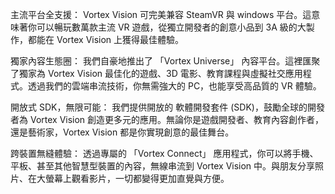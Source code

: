 主流平台全支援： Vortex Vision 可完美兼容 SteamVR 與 windows 平台。這意味著你可以暢玩數萬款主流 VR 遊戲，從獨立開發者的創意小品到 3A 級的大製作，都能在 Vortex Vision 上獲得最佳體驗。

獨家內容生態圈： 我們自豪地推出了 「Vortex Universe」 內容平台。這裡匯聚了獨家為 Vortex Vision 最佳化的遊戲、3D 電影、教育課程與虛擬社交應用程式。透過我們的雲端串流技術，你無需強大的 PC，也能享受高品質的 VR 體驗。

開放式 SDK，無限可能： 我們提供開放的 軟體開發套件 (SDK)，鼓勵全球的開發者為 Vortex Vision 創造更多元的應用。無論你是遊戲開發者、教育內容創作者，還是藝術家，Vortex Vision 都是你實現創意的最佳舞台。

跨裝置無縫體驗： 透過專屬的 「Vortex Connect」 應用程式，你可以將手機、平板、甚至其他智慧型裝置的內容，無線串流到 Vortex Vision 中。與朋友分享照片、在大螢幕上觀看影片，一切都變得更加直覺與方便。